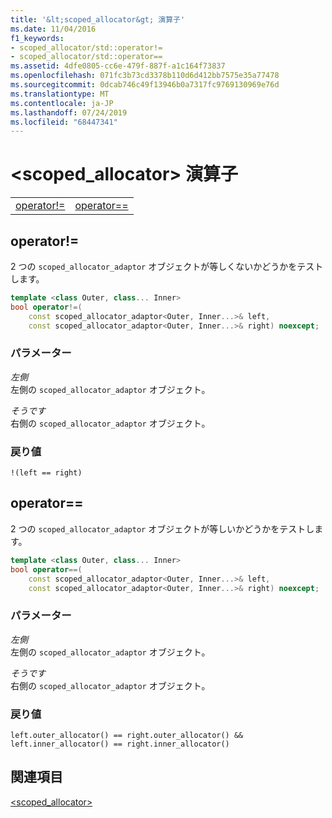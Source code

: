 ```yaml
---
title: '&lt;scoped_allocator&gt; 演算子'
ms.date: 11/04/2016
f1_keywords:
- scoped_allocator/std::operator!=
- scoped_allocator/std::operator==
ms.assetid: 4dfe0805-cc6e-479f-887f-a1c164f73837
ms.openlocfilehash: 071fc3b73cd3378b110d6d412bb7575e35a77478
ms.sourcegitcommit: 0dcab746c49f13946b0a7317fc9769130969e76d
ms.translationtype: MT
ms.contentlocale: ja-JP
ms.lasthandoff: 07/24/2019
ms.locfileid: "68447341"
---
```

# <a name="ltscopedallocatorgt-operators"></a>&lt;scoped_allocator&gt; 演算子

|||
|-|-|
|[operator!=](#op_neq)|[operator==](#op_eq_eq)|

## <a name="op_neq"></a>  operator!=

2 つの `scoped_allocator_adaptor` オブジェクトが等しくないかどうかをテストします。

```cpp
template <class Outer, class... Inner>
bool operator!=(
    const scoped_allocator_adaptor<Outer, Inner...>& left,
    const scoped_allocator_adaptor<Outer, Inner...>& right) noexcept;
```

### <a name="parameters"></a>パラメーター

*左側*\
左側の `scoped_allocator_adaptor` オブジェクト。

*そうです*\
右側の `scoped_allocator_adaptor` オブジェクト。

### <a name="return-value"></a>戻り値

`!(left == right)`

## <a name="op_eq_eq"></a>  operator==

2 つの `scoped_allocator_adaptor` オブジェクトが等しいかどうかをテストします。

```cpp
template <class Outer, class... Inner>
bool operator==(
    const scoped_allocator_adaptor<Outer, Inner...>& left,
    const scoped_allocator_adaptor<Outer, Inner...>& right) noexcept;
```

### <a name="parameters"></a>パラメーター

*左側*\
左側の `scoped_allocator_adaptor` オブジェクト。

*そうです*\
右側の `scoped_allocator_adaptor` オブジェクト。

### <a name="return-value"></a>戻り値

`left.outer_allocator() == right.outer_allocator() && left.inner_allocator() == right.inner_allocator()`

## <a name="see-also"></a>関連項目

[<scoped_allocator>](../standard-library/scoped-allocator.md)
